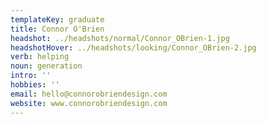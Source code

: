 ```yaml
---
templateKey: graduate
title: Connor O'Brien
headshot: ../headshots/normal/Connor_OBrien-1.jpg
headshotHover: ../headshots/looking/Connor_OBrien-2.jpg
verb: helping
noun: generation
intro: ''
hobbies: ''
email: hello@connorobriendesign.com
website: www.connorobriendesign.com
---
```


